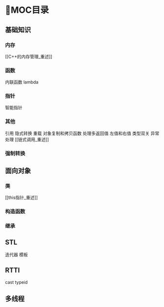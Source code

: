 # 📖MOC目录
## 基础知识
### 内存
[[C++的内存管理_重述]]
### 函数
内联函数
lambda

### 指针
智能指针
### 其他
引用
隐式转换
重载
对象复制和拷贝函数
处理多返回值
左值和右值
类型双关
异常处理
[[链式调用_重述]]
### 强制转换

## 面向对象
### 类
[[this指针_重述]]
### 构造函数
### 继承

## STL
迭代器
模板
## RTTI
cast
typeid
## 多线程